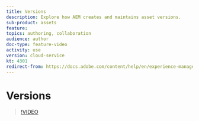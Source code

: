 ```yaml
---
title: Versions
description: Explore how AEM creates and maintains asset versions.
sub-product: assets
feature: 
topics: authoring, collaboration
audience: author
doc-type: feature-video
activity: use
version: cloud-service
kt: 4301
redirect-from: https://docs.adobe.com/content/help/en/experience-manager-learn/assets/asset-authoring/asset-version-comparison-feature-video-use.html
---
```


# Versions

>[!VIDEO](https://video.tv.adobe.com/v/32052/?quality=12&learn=on&hidetitle=true)